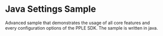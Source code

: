 # Java Settings Sample

Advanced sample that demonstrates the usage of all core features and every configuration options of the PPLE SDK.
The sample is written in java.